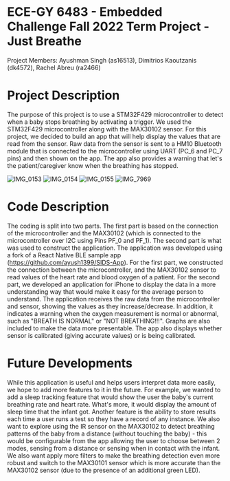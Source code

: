 # ECE-GY 6483 - Embedded Challenge Fall 2022 Term Project - Just Breathe

Project Members: Ayushman Singh (as16513), Dimitrios Kaoutzanis (dk4572), Rachel Abreu (ra2466)

# Project Description
The purpose of this project is to use a STM32F429 microcontroller to detect when a baby stops breathing by activating a trigger. We used the STM32F429 microcontroller along with the MAX30102 sensor. For this project, we decided to build an app that will help display the values that are read from the sensor. Raw data from the sensor is sent to a HM10 Bluetooth module that is connected to the microcontroller using UART (PC_6 and PC_7 pins) and then shown on the app. The app also provides a warning that let's the patient/caregiver know when the breathing has stopped.

![IMG_0153](https://user-images.githubusercontent.com/108710580/208579349-b1ec7194-13eb-480c-b501-9cda66fa1e6f.PNG)
![IMG_0154](https://user-images.githubusercontent.com/108710580/208579440-72e4af52-b3b2-47c8-b425-75713f1f3393.PNG)
![IMG_0155](https://user-images.githubusercontent.com/108710580/208579442-f22c9193-83e2-4753-82d4-5164361db919.PNG)
![IMG_7969](https://user-images.githubusercontent.com/108710580/208579670-509f5680-4d38-42b4-a720-6cd216fed8df.png)

# Code Description
The coding is split into two parts. The first part is based on the connection of the microcontroller and the MAX30102 (which is connected to the microcontroller over I2C using Pins PF_0 and PF_1). The second part is what was used to construct the application. The application was developed using a fork of a React Native BLE sample app (https://github.com/ayush1399/SIDS-App). For the first part, we constructed the connection between the microcontroller, and the MAX30102 sensor to read values of the heart rate and blood oxygen of a patient. For the second part, we developed an application for iPhone to display the data in a more understanding way that would make it easy for the average person to understand. The application receives the raw data from the microcontroller and sensor, showing the values as they increase/decrease. In addition, it indicates a warning when the oxygen measurement is normal or abnormal, such as "BREATH IS NORMAL" or "NOT BREATHING!!!". Graphs are also included to make the data more presentable. The app also displays whether sensor is calibrated (giving accurate values) or is being calibrated.
 
# Future Developments
While this application is useful and helps users interpret data more easily, we hope to add more features to it in the future. For example, we wanted to add a sleep tracking feature that would show the user the baby's current breathing rate and heart rate. What's more, it would display the amount of sleep time that the infant got. Another feature is the ability to store results each time a user runs a test so they have a record of any instance.
We also want to explore using the IR sensor on the MAX30102 to detect breathing patterns of the baby from a distance (without touching the baby) - this would be configurable from the app allowing the user to choose between 2 modes, sensing from a distance or sensing when in contact with the infant.
We also want apply more filters to make the breathing detection even more robust and switch to the MAX30101 sensor which is more accurate than the MAX30102 sensor (due to the presence of an additional green LED).
